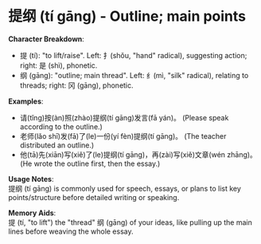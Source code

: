 # **提纲 (tí gāng) - Outline; main points**

**Character Breakdown**:  
- 提 (tí): "to lift/raise". Left: 扌(shǒu, "hand" radical), suggesting action; right: 是 (shì), phonetic.  
- 纲 (gāng): "outline; main thread". Left: 纟(mì, "silk" radical), relating to threads; right: 冈 (gāng), phonetic.

**Examples**:  
- 请(tǐng)按(àn)照(zhào)提纲(tí gāng)发言(fā yán)。 (Please speak according to the outline.)  
- 老师(lǎo shī)发(fā)了(le)一份(yí fèn)提纲(tí gāng)。 (The teacher distributed an outline.)  
- 他(tā)先(xiān)写(xiě)了(le)提纲(tí gāng)，再(zài)写(xiě)文章(wén zhāng)。 (He wrote the outline first, then the essay.)

**Usage Notes**:  
提纲 (tí gāng) is commonly used for speech, essays, or plans to list key points/structure before detailed writing or speaking.

**Memory Aids**:  
提 (tí, "to lift") the "thread" 纲 (gāng) of your ideas, like pulling up the main lines before weaving the whole essay.